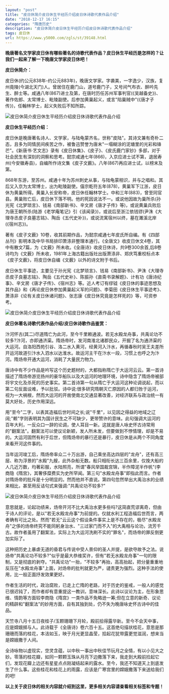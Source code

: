 ```yaml
---
layout: "post"
title: "皮日休简介皮日休生平经历介绍皮日休诗歌代表作品介绍"
date: "2018-12-17 16:15"
categories: "隋唐历史"
description: "皮日休简介皮日休生平经历介绍皮日休诗歌代表作品介绍"
tags: 皮日休
url: https://www.y5000.com/zgls/st/39148.html
---
```






**晚唐著名文学家皮日休有哪些著名的诗歌代表作品？皮日休生平经历是怎样的？让我们一起来了解一下晚唐文学家皮日休吧！**

 **皮日休简介：**

皮日休(约公元838年-约公元883年)，晚唐文学家。字袭美，一字逸少，汉族，复州竟陵(今湖北天门)人。曾居住在鹿门山，道号鹿门子，又号间气布衣、醉吟先生、醉士等。咸通八年(867)进士及第，在唐时历任苏州军事判官(《吴越备史》)、著作佐郎、太常博士、毗陵副使。后参加黄巢起义，或言"陷巢贼中"(《唐才子传》)，任翰林学士，起义失败后不知所踪。

![皮日休简介皮日休生平经历介绍皮日休诗歌代表作品介绍](https://img.y5000.com/uploads/allimg/181221/43395149c93eb2bc13fcc5335d878f3e.jpg)

 **皮日休生平经历介绍：**

皮日休是晚唐著名诗人、文学家，与陆龟蒙齐名，世称"皮陆"。其诗文兼有奇朴二态，且多为同情民间疾苦之作，被鲁迅赞誉为唐末"一塌糊涂的泥塘里的光彩和锋芒"。《新唐书·艺文志》录有《皮日休集》、《皮子》、《皮氏鹿门家钞》多部，对于社会民生有深刻的洞察和思考。懿宗咸通七年(866)，入京应进士试不第，退居寿州(今安徽寿县)，自编所作诗文集《皮子文薮》。八年(867)再应进士试，以榜末及第。

868年东游，至苏州。咸通十年为苏州刺史从事，与陆龟蒙相识，并与之唱和。其后又入京为太常博士，出为毗陵副使。僖宗乾符五年(878)，黄巢军下江浙，皮日休为黄巢所得。黄巢入长安称帝，皮日休任翰林学士。中和三年(883)，曾至同官县。黄巢败亡后，皮日休下落不明。他的死因说法不一。或说他因故为巢所杀(孙光宪《北梦琐言》、钱易《南部新书》、辛文房《唐才子传》等)，或说黄巢兵败后为唐王朝所杀(陆游《老学庵笔记》引《该闻录》)，或说后至浙江依钱镠(尹洙《大理寺丞皮子良墓志铭》、陶岳《五代史补》)，或说流寓宿州以终，墓在濉溪北岸(《宿州志》)。

著有《皮子文薮》10卷，收其前期作品，为懿宗咸通七年皮氏所自编。有《四部丛刊》影明本及中华书局排印萧涤非整理本通行。《全唐文》收皮日休文4卷，其中有散文7篇，为《文薮》所未收。《全唐诗》收皮日休诗，共9卷300余首,后8卷诗均为《文薮》所未收，1981年上海古籍出版社出版萧涤非、郑庆笃重校标点本《皮子文薮》，将皮日休自编《文薮》以外的诗文附于书后。

皮日休生平事迹，主要见于孙光宪《北梦琐言》、钱易《南部新书》、尹洙《大理寺丞皮子良墓志铭》、陶岳《五代史补》、陈振孙《直斋书录解题》、计有功《唐诗纪事》、辛文房《唐才子传》、《宿州志》等。近人考订有缪钺《皮日休的事迹思想及其作品》和《再论皮日休参加黄巢起义军的问题》、李菊田《皮日休生平事迹考》、萧涤非《论有关皮日休诸问题》、张志康《皮日休究竟是怎样死的》等，可资参考。

![皮日休简介皮日休生平经历介绍皮日休诗歌代表作品介绍](https://img.y5000.com/uploads/allimg/181221/838c81a32abda69197c40b919d838310.jpg)

 **皮日休著名诗歌代表作品介绍/皮日休诗歌作品鉴赏：**

汴河怀古(其二)尽道隋亡为此河，至今千里赖通波。若无水殿龙舟事，共禹论功不较多?汴河，亦即通济渠。隋炀帝时，发河南淮北诸郡民众，开掘了名为通济渠的大运河。自洛阳西苑引谷、洛二水入黄河，经黄河入汴水，再循春秋时吴王夫差所开运河故道引汴水入泗水以达淮水。故运河主干在汴水一段，习惯上也呼之为汴河。隋炀帝开通大运河，消耗了大量民力物力。

唐诗中有不少作品是吟写这个历史题材的，大都指称隋亡于大运河云云。第一首诗描述了隋炀帝游览扬州的豪华船队以及大运河的地理环境，诗中隐含了隋炀帝被部将宇文化及杀死的历史事实。第二首诗第一句从隋亡于大运河这种论调说起，而以第二句反面设难，予以批驳。诗中说:很多研究隋朝灭亡原因的人都归咎于运河，视为一大祸根，然而大运河的开凿使南北交通显著改善，对经济联系与政治统一有莫大好处，历史作用深远。

用"至今"二字，以表其造福后世时间之长;说"千里"，以见因之得益的地域之辽阔;"赖"字则表明其为国计民生之不可缺少，更带赞许的意味。此句强调大运河的百年大利，一反众口一辞的论调，使人耳目一新。这就是唐人咏史怀古诗常用的"翻案法"。翻案法可以使议论新颖，发人所未发，但要做到不悖情理，却是不易的。大运河固然有利于后世，但隋炀帝的暴行还是暴行，皮日休是从两个不同角度来看开河这件事的。

当年运河竣工后，隋炀帝率众二十万出游，自己乘坐高达四层的"龙舟"，还有高三层、称为浮景的"水殿"九艘，此外杂船无数。船只相衔长达三百余里，仅挽大船的人几近万数，均著彩服，水陆照亮，所谓"春风举国裁宫锦，半作障泥半作帆"(李商隐《隋宫》，其奢侈糜费实为史所罕闻。第三句"水殿龙舟事"即指此而言。作者对隋炀帝的批斥是十分明显的。然而他并不直说。第四句忽然举出大禹治水的业绩来相比，甚至用反诘句式来强调:"共禹论功不较多?"

![皮日休简介皮日休生平经历介绍皮日休诗歌代表作品介绍](https://img.y5000.com/uploads/allimg/181221/3f11559f2a26c82ca00ad05737d2062a.jpg)

意思就是，论起功绩来，炀帝开河不比大禹治水更多些吗?这简直荒谬离奇，但由于诗人的评论，是以"若无水殿龙舟事"为前提的。仅就水利工程造福后世而言，两者确有可比之处。然而"若无"云云这个假设条件事实上是不存在的，极尽"水殿龙舟"之侈的炀帝终究不能同躬身治水、"三过家门而不入"的大禹相与论功，流芳千古。故作者虽用了翻案法，实际上为大运河洗刷不实的"罪名"，而炀帝的罪反倒更加实际了。

这种把历史上暴虐无道的昏君与传说中受人景仰的圣人并提，是欲夺故予之法。说炀帝"共禹论功不较多?"似乎是最大恭维奖许，但有"若无水殿龙舟事"一句的限制，又是彻底的剥夺。"共禹论功"一抬，"不较多"再抬，高高抬起，把分量重重地反压在"水殿龙舟事"上面，对炀帝的批判就更为严，谴责更为强烈。这种手法的使用，比一般正面抒发效果更好。

作者生活的时代，政治腐败，已走上亡隋的老路，对于历史的鉴戒，一般人的感觉已很迟钝了，而作者却有意重提这一教训，意味深长。此诗以议论为主，在形象思维、情韵等方面较李商隐《隋宫》一类作品不免略逊一筹;但在立意的新奇、议论的精辟和"翻案法"的妙用方面，自有其独到处，仍不失为晚唐咏史怀古诗中的佳品。

天竺寺八月十五日夜桂子/玉颗珊珊下月轮，殿前拾得露华新。至今不会天中事，应是嫦娥掷与人。此诗载于《全唐诗》卷六百十五。这首绝句描状桂花，意思是那珊珊而落的桂花，本洁如玉，映于月光更显晶莹，拾起花犹带露更觉滋润，想来当是嫦娥撒于人间。

全诗咏物以虚现实，空灵含蕴，以中秋一事出中秋佳节玩月之全情，有以小见大之妙。零落的桂花瓣，如同一颗颗玉珠从月亮下边撒落下来，我走到大殿前捡起它们，发现花瓣上边还有星星点点刚凝结起来的露水。至今，我还不知道天上到底发生了什么事。这些桂花和桂花上的雨露，应该是广寒宫里的嫦娥撒落下来送给我们的吧!

 **以上关于皮日休的相关内容就介绍到这里，更多相关内容请查看相关标签和专题！**
